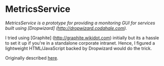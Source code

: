 MetricsService
==========

*MetricsService is a prototype for providing a monitoring GUI for services built using [Dropwizard] (http://dropwizard.codahale.com).*

I tried using [Graphite] (http://graphite.wikidot.com) initially but its a hassle to set it up if you're in a standalone corporate intranet. Hence, I figured a lightweight HTML/JavaScript backed by Dropwizard would do the trick.

Originally described [here](http://www.tzehon.com/projects/dropwizard-monitoring-gui/).
